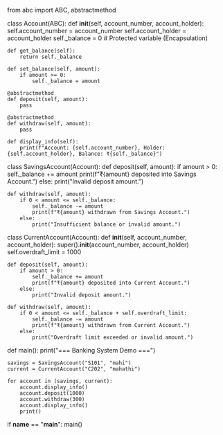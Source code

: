 from abc import ABC, abstractmethod

class Account(ABC):
    def __init__(self, account_number, account_holder):
        self.account_number = account_number
        self.account_holder = account_holder
        self._balance = 0  # Protected variable (Encapsulation)

    def get_balance(self):
        return self._balance

    def set_balance(self, amount):
        if amount >= 0:
            self._balance = amount

    @abstractmethod
    def deposit(self, amount):
        pass

    @abstractmethod
    def withdraw(self, amount):
        pass

    def display_info(self):
        print(f"Account: {self.account_number}, Holder: {self.account_holder}, Balance: ₹{self._balance}")

class SavingsAccount(Account):
    def deposit(self, amount):
        if amount > 0:
            self._balance += amount
            print(f"₹{amount} deposited into Savings Account.")
        else:
            print("Invalid deposit amount.")

    def withdraw(self, amount):
        if 0 < amount <= self._balance:
            self._balance -= amount
            print(f"₹{amount} withdrawn from Savings Account.")
        else:
            print("Insufficient balance or invalid amount.")

class CurrentAccount(Account):
    def __init__(self, account_number, account_holder):
        super().__init__(account_number, account_holder)
        self.overdraft_limit = 1000  

    def deposit(self, amount):
        if amount > 0:
            self._balance += amount
            print(f"₹{amount} deposited into Current Account.")
        else:
            print("Invalid deposit amount.")

    def withdraw(self, amount):
        if 0 < amount <= self._balance + self.overdraft_limit:
            self._balance -= amount
            print(f"₹{amount} withdrawn from Current Account.")
        else:
            print("Overdraft limit exceeded or invalid amount.")

def main():
    print("=== Banking System Demo ===")
    
    savings = SavingsAccount("S101", "mahi")
    current = CurrentAccount("C202", "mahathi")

    for account in (savings, current):
        account.display_info()
        account.deposit(1000)
        account.withdraw(300)
        account.display_info()
        print()

if __name__ == "__main__":
    main()
